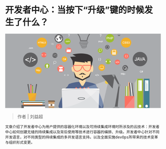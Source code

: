 # 开发者中心：当按下“升级”键的时候发生了什么？

<div align=center><img src="images/01-banner.png"/></div>

> 作者 | 刘益超

	文章介绍了开发者中心为用户提供的容器化环境以及可持续集成环境时所涉及的云技术：开发者中心如何创建无缝的持续集成以及背后使用等技术进行容器的编排、升级。开发者中心针对不同开发语言，对不同类型的持续集成的多开发语言支持。以及全面实施devOps所带来的技术变革与组织形式变更。